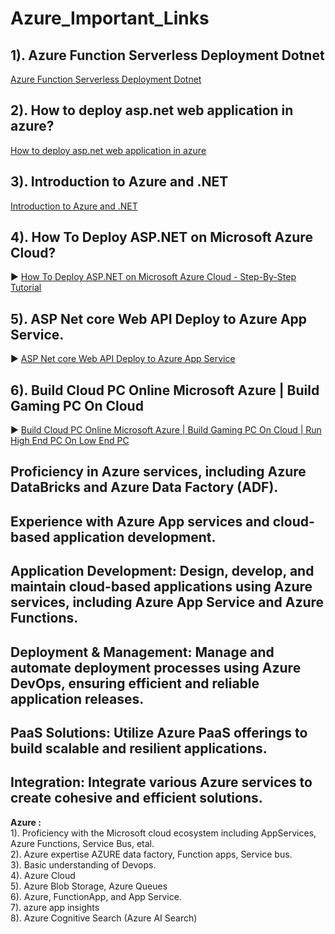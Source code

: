 # Azure_Important_Links

## 1). Azure Function Serverless Deployment Dotnet
[Azure Function Serverless Deployment Dotnet](https://byalexblog.net/article/azure-function-serverless-deployment-dotnet/)

## 2). How to deploy asp.net web application in azure?
[How to deploy asp.net web application in azure](https://www.pragimtech.com/blog/azure/how-to-deploy-web-application-in-azure/)

## 3). Introduction to Azure and .NET
[Introduction to Azure and .NET](https://learn.microsoft.com/en-us/dotnet/azure/intro)

## 4). How To Deploy ASP.NET on Microsoft Azure Cloud?
▶️ [How To Deploy ASP.NET on Microsoft Azure Cloud - Step-By-Step Tutorial](https://www.youtube.com/watch?v=VLTNyM8DGds)

## 5). ASP Net core Web API Deploy to Azure App Service.
▶️ [ASP Net core Web API Deploy to Azure App Service](https://www.youtube.com/watch?v=NZ3aSJtxTAo&list=PLf9umJdQ546g6cbAwFTkkpJfPkl-ZTkmD&index=1)

## 6). Build Cloud PC Online Microsoft Azure | Build Gaming PC On Cloud
▶️ [Build Cloud PC Online Microsoft Azure | Build Gaming PC On Cloud | Run High End PC On Low End PC](https://www.youtube.com/watch?v=SzipewW5m5A)

## Proficiency in Azure services, including Azure DataBricks and Azure Data Factory (ADF).

## Experience with Azure App services and cloud-based application development.

## Application Development: Design, develop, and maintain cloud-based applications using Azure services, including Azure App Service and Azure Functions.

## Deployment &amp; Management: Manage and automate deployment processes using Azure DevOps, ensuring efficient and reliable application releases.

## PaaS Solutions: Utilize Azure PaaS offerings to build scalable and resilient applications.

## Integration: Integrate various Azure services to create cohesive and efficient solutions.



**Azure :**   
1). Proficiency with the Microsoft cloud ecosystem including AppServices, Azure Functions, Service Bus, etal.  
2). Azure expertise AZURE data factory, Function apps, Service bus.  
3). Basic understanding of Devops.  
4). Azure Cloud  
5). Azure Blob Storage, Azure Queues  
6). Azure, FunctionApp, and App Service.  
7). azure app insights  
8). Azure Cognitive Search (Azure AI Search)  
